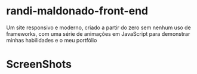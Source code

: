 # randi-maldonado-front-end

Um site responsivo e moderno, criado a partir do zero sem nenhum uso de frameworks, com uma série de animações em JavaScript para demonstrar minhas habilidades e o meu portfólio

# ScreenShots
